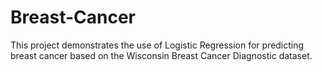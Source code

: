 # Breast-Cancer
This project demonstrates the use of Logistic Regression for predicting breast cancer based on the Wisconsin Breast Cancer Diagnostic dataset.
